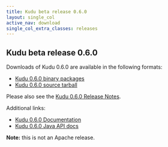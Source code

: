 ```yaml
---
title: Kudu beta release 0.6.0
layout: single_col
active_nav: download
single_col_extra_classes: releases
---
```


## Kudu beta release 0.6.0

Downloads of Kudu 0.6.0 are available in the following formats:

* [Kudu 0.6.0 binary packages](docs/installation.html#install_packages)
* [Kudu 0.6.0 source tarball](https://github.com/cloudera/kudu/archive/kudu0.6.0-release.tar.gz)

Please also see the [Kudu 0.6.0 Release Notes](docs/release_notes.html).

Additional links:

* [Kudu 0.6.0 Documentation](docs/)
* [Kudu 0.6.0 Java API docs](apidocs/)

**Note:** this is not an Apache release.
